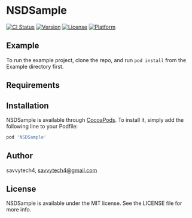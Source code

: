 # NSDSample

[![CI Status](https://img.shields.io/travis/savvytech4/NSDSample.svg?style=flat)](https://travis-ci.org/savvytech4/NSDSample)
[![Version](https://img.shields.io/cocoapods/v/NSDSample.svg?style=flat)](https://cocoapods.org/pods/NSDSample)
[![License](https://img.shields.io/cocoapods/l/NSDSample.svg?style=flat)](https://cocoapods.org/pods/NSDSample)
[![Platform](https://img.shields.io/cocoapods/p/NSDSample.svg?style=flat)](https://cocoapods.org/pods/NSDSample)

## Example

To run the example project, clone the repo, and run `pod install` from the Example directory first.

## Requirements

## Installation

NSDSample is available through [CocoaPods](https://cocoapods.org). To install
it, simply add the following line to your Podfile:

```ruby
pod 'NSDSample'
```

## Author

savvytech4, savvytech4@gmail.com

## License

NSDSample is available under the MIT license. See the LICENSE file for more info.
